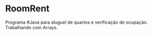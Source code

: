 # RoomRent
Programa #Java para aluguel de quartos e verificação de ocupação. Trabalhando com Arrays.
